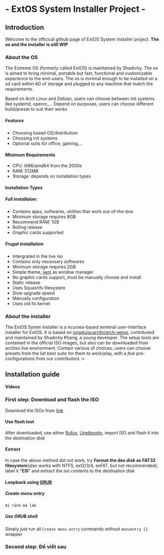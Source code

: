 #     - ExtOS System Installer Project -

## Introduction

  Welcome to the officical github page of ExtOS System Installer project.
  **The os and the installer is still WIP**

  ### About the OS
  
  The Extreme OS (formerly called ExtOS) is maintained by Shadichy. The os is aimed to bring minimal, portable but fast, functional and customizable experience to the end-users. The os is minimal enough to be installed on a sd card within 4G of storage and plugged to any machine that match the requirements.
  
  Based on Arch Linux and Debian, users can choose between init systems like systemd, openrc,... Depend on purposes, users can choose different build/preset to suit their works
  ##### Features
  
  * Choosing based OS/distribution
  * Choosing init systems
  * Optional suits for office, gaming,...
  
  #### Minimum Requirements
  
  * CPU: i686/amd64 from the 2000s
  * RAM: 512MB
  * Storage: depends on installation types
  
  #### Installation Types
  
  ##### Full installaion:
      
   * Contains apps, softwares, utilities that work out-of-the-box
   * Minimum storage requires 8GB
   * Recommend RAM: 1GB
   * Rolling release
   * Graphic cards supported
      
  ##### Frugal installation
  
   * Intergrated in the live iso
   * Contains only necessary softwares
   * Minimum storage requires 2GB
   * Simple theme, [jwm](https://joewing.net/projects/jwm/) as window manager
   * No graphic cards support, must be manually choose and install
   * Static release
   * Uses Squashfs filesystem
   * Slow upgrade speed
   * Manually configuration
   * Uses old lts kernel
  
  ### About the installer
  
  The ExtOS Sytem Installer is a ncurses-based terminal user-interface installer for ExtOS. It is based on [jorgeluiscarrillo/arch-setup](https://github.com/jorgeluiscarrillo/arch-setup), contributed and maintained by Shadichy Khang, a young developer. The setup tools are contained in the official ISO images, but also can be downloaded from archiso live environment. Contain various of choices, users can choose presets from the list best suite for them to work/play, with a *few* pre-configurations from our contributors :>
## Installation guide
  #### Videos
  
  
  
  ### First step: Download and flash the ISO
   Download the ISOs from [link](#).
    
  #### Use flash tool
    
   After downloaded, use either [Rufus](https://rufus.ie/en/), [Unetbootin](https://unetbootin.github.io/), import ISO and flash it into the destination disk
    
   #### Extract
    
   In case the above method did not work, try **Format the des disk as FAT32 filesystem**(also works with NTFS, ext2/3/4, exFAT, but not recommended), label it "**ESI**" and extract the iso contents to the destination disk
      
   #### Loopback using [GRUB](https://www.gnu.org/software/grub/)
   ##### Create menu entry
   `Ai rảnh mà làm`
   ##### Use GRUB shell
   Simply just run all `Create menu entry` commands without `menuentry {}` wrapper
  ### Second step: Để viết sau
